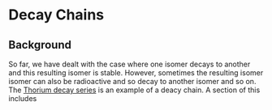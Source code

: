 # Decay Chains

## Background

So far, we have dealt with the case where one isomer decays to another and this resulting isomer is stable. However, sometimes the resulting isomer isomer can also be radioactive and so decay to another isomer and so on. The [Thorium decay series](https://en.wikipedia.org/wiki/Decay_chain#Thorium_series) is an example of a deacy chain. A section of this includes 
